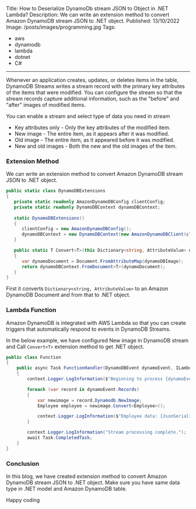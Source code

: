 Title: How to Deserialize DynamoDb stream JSON to Object in .NET Lambda?
Description: We can write an extension method to convert Amazon DynamoDB stream JSON to .NET object.
Published: 13/10/2022
Image: /posts/images/programming.jpg
Tags:
  - aws
  - dynamodb
  - lambda
  - dotnet
  - C#
---
Whenever an application creates, updates, or deletes items in the table, DynamoDB Streams writes a stream record with the primary key attributes of the items that were modified. You can configure the stream so that the stream records capture additional information, such as the "before" and "after" images of modified items.

You can enable a stream and select type of data you need in stream
- Key attributes only - Only the key attributes of the modified item.
- New image - The entire item, as it appears after it was modified.
- Old image - The entire item, as it appeared before it was modified.
- New and old images - Both the new and the old images of the item.

### Extension Method
We can write an extension method to convert Amazon DynamoDB stream JSON to .NET object.

```cs
public static class DynamoDBExtensions
{
   private static readonly AmazonDynamoDBConfig clientConfig;
   private static readonly DynamoDBContext dynamoDBContext;
   
   static DynamoDBExtensions()
   {
      clientConfig = new AmazonDynamoDBConfig();
      dynamoDBContext = new DynamoDBContext(new AmazonDynamoDBClient(clientConfig));
   }

   public static T Convert<T>(this Dictionary<string, AttributeValue> dynamoDBImage)
   {
      var dynamoDocument = Document.FromAttributeMap(dynamoDBImage);
      return dynamoDBContext.FromDocument<T>(dynamoDocument);
   }
}
```
First it converts `Dictionary<string, AttributeValue>` to an Amazon DynamoDB Document and from that to .NET object.

### Lambda Function
Amazon DynamoDB is integrated with AWS Lambda so that you can create triggers that automatically respond to events in DynamoDB Streams.

In the below example, we have configured New image in DynamoDB stream and Call `Convert<T>` extension method to get .NET object.

```cs
public class Function
{
    public async Task FunctionHandler(DynamoDBEvent dynamoEvent, ILambdaContext context)
    {
        context.Logger.LogInformation($"Beginning to process {dynamoEvent.Records.Count} records...");

        foreach (var record in dynamoEvent.Records)
        {
            var newimage = record.Dynamodb.NewImage;
            Employee employee = newimage.Convert<Employee>();

            context.Logger.LogInformation($"Employee data: {JsonSerializer.Serialize(employee)}");
        }

        context.Logger.LogInformation("Stream processing complete.");
        await Task.CompletedTask;
    }
}
```

### Conclusion
In this blog, we have created extension method to convert Amazon DynamoDB stream JSON to .NET object. Make sure you have same data type in .NET model and Amazon DynamoDB table.

Happy coding